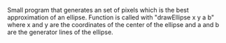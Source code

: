Small program that generates an set of pixels which is the best approximation of an ellipse. Function is called with "drawEllipse x y a b" where x and y are the coordinates of the center of the ellipse and a and b are the generator lines of the ellipse.

